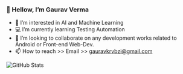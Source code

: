 ### 👋 Hellow, I’m Gaurav Verma
- 📗 I’m interested in AI and Machine Learning 
- 💻 I’m currently learning Testing Automation
- 💞️ I’m looking to collaborate on any development works related to Android or Front-end Web-Dev.
- 📫 How to reach >> Email >> gauravkrvbzi@gmail.com

![GitHub Stats](https://github-readme-stats.vercel.app/api?username=gauravkrv&theme=radical)
<!---
GauravKrv/GauravKrv is a ✨ special ✨ repository because its `README.md` (this file) appears on your GitHub profile.
You can click the Preview link to take a look at your changes.
--->
